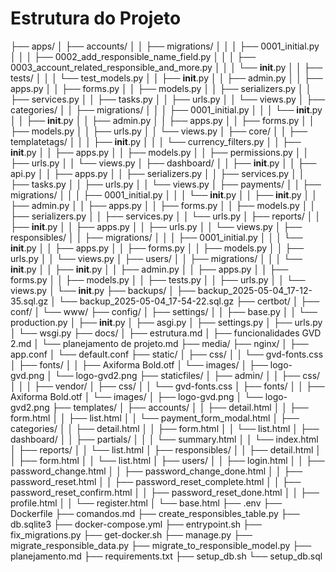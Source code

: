 # Estrutura do Projeto

├── apps/
│   ├── accounts/
│   │   ├── migrations/
│   │   │   ├── 0001_initial.py
│   │   │   ├── 0002_add_responsible_name_field.py
│   │   │   ├── 0003_account_related_responsible_and_more.py
│   │   │   └── __init__.py
│   │   ├── tests/
│   │   │   └── test_models.py
│   │   ├── __init__.py
│   │   ├── admin.py
│   │   ├── apps.py
│   │   ├── forms.py
│   │   ├── models.py
│   │   ├── serializers.py
│   │   ├── services.py
│   │   ├── tasks.py
│   │   ├── urls.py
│   │   └── views.py
│   ├── categories/
│   │   ├── migrations/
│   │   │   ├── 0001_initial.py
│   │   │   └── __init__.py
│   │   ├── __init__.py
│   │   ├── admin.py
│   │   ├── apps.py
│   │   ├── forms.py
│   │   ├── models.py
│   │   ├── urls.py
│   │   └── views.py
│   ├── core/
│   │   ├── templatetags/
│   │   │   ├── __init__.py
│   │   │   └── currency_filters.py
│   │   ├── __init__.py
│   │   ├── apps.py
│   │   ├── models.py
│   │   ├── permissions.py
│   │   ├── urls.py
│   │   └── views.py
│   ├── dashboard/
│   │   ├── __init__.py
│   │   ├── api.py
│   │   ├── apps.py
│   │   ├── serializers.py
│   │   ├── services.py
│   │   ├── tasks.py
│   │   ├── urls.py
│   │   └── views.py
│   ├── payments/
│   │   ├── migrations/
│   │   │   ├── 0001_initial.py
│   │   │   └── __init__.py
│   │   ├── __init__.py
│   │   ├── admin.py
│   │   ├── apps.py
│   │   ├── forms.py
│   │   ├── models.py
│   │   ├── serializers.py
│   │   ├── services.py
│   │   └── urls.py
│   ├── reports/
│   │   ├── __init__.py
│   │   ├── apps.py
│   │   ├── urls.py
│   │   └── views.py
│   ├── responsibles/
│   │   ├── migrations/
│   │   │   ├── 0001_initial.py
│   │   │   └── __init__.py
│   │   ├── apps.py
│   │   ├── forms.py
│   │   ├── models.py
│   │   ├── urls.py
│   │   └── views.py
│   ├── users/
│   │   ├── migrations/
│   │   │   └── __init__.py
│   │   ├── __init__.py
│   │   ├── admin.py
│   │   ├── apps.py
│   │   ├── forms.py
│   │   ├── models.py
│   │   ├── tests.py
│   │   ├── urls.py
│   │   └── views.py
│   └── __init__.py
├── backups/
│   ├── backup_2025-05-04_17-12-35.sql.gz
│   └── backup_2025-05-04_17-54-22.sql.gz
├── certbot/
│   ├── conf/
│   └── www/
├── config/
│   ├── settings/
│   │   ├── base.py
│   │   └── production.py
│   ├── __init__.py
│   ├── asgi.py
│   ├── settings.py
│   ├── urls.py
│   └── wsgi.py
├── docs/
│   ├── estrutura.md
│   ├── funcionalidades GVD 2.md
│   └── planejamento de projeto.md
├── media/
├── nginx/
│   ├── app.conf
│   └── default.conf
├── static/
│   ├── css/
│   │   └── gvd-fonts.css
│   ├── fonts/
│   │   ├── Axiforma Bold.otf
│   └── images/
│       ├── logo-gvd.png
│       └── logo-gvd2.png
├── staticfiles/
│   ├── admin/
│   │   ├── css/
│   │   │   ├── vendor/
│   ├── css/
│   │   └── gvd-fonts.css
│   ├── fonts/
│   │   ├── Axiforma Bold.otf
│   └── images/
│       ├── logo-gvd.png
│       └── logo-gvd2.png
├── templates/
│   ├── accounts/
│   │   ├── detail.html
│   │   ├── form.html
│   │   ├── list.html
│   │   └── payment_form_modal.html
│   ├── categories/
│   │   ├── detail.html
│   │   ├── form.html
│   │   └── list.html
│   ├── dashboard/
│   │   ├── partials/
│   │   │   └── summary.html
│   │   └── index.html
│   ├── reports/
│   │   └── list.html
│   ├── responsibles/
│   │   ├── detail.html
│   │   ├── form.html
│   │   └── list.html
│   ├── users/
│   │   ├── login.html
│   │   ├── password_change.html
│   │   ├── password_change_done.html
│   │   ├── password_reset.html
│   │   ├── password_reset_complete.html
│   │   ├── password_reset_confirm.html
│   │   ├── password_reset_done.html
│   │   ├── profile.html
│   │   └── register.html
│   └── base.html
├── .env
├── Dockerfile
├── comandos.md
├── create_responsibles_table.py
├── db.sqlite3
├── docker-compose.yml
├── entrypoint.sh
├── fix_migrations.py
├── get-docker.sh
├── manage.py
├── migrate_responsible_data.py
├── migrate_to_responsible_model.py
├── planejamento.md
├── requirements.txt
├── setup_db.sh
└── setup_db.sql
